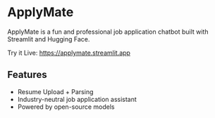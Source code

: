 # ApplyMate 

ApplyMate is a fun and professional job application chatbot built with Streamlit and Hugging Face.

Try it Live: https://applymate.streamlit.app

## Features
- Resume Upload + Parsing
- Industry-neutral job application assistant
- Powered by open-source models
